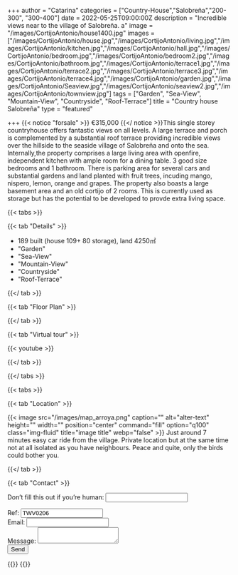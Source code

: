 +++
author = "Catarina"
categories = ["Country-House","Salobreña","200-300", "300-400"]
date = 2022-05-25T09:00:00Z
description = "Incredible views near to the village of Salobreña. a"
image = "/images/CortijoAntonio/house1400.jpg"
images = ["/images/CortijoAntonio/house.jpg","/images/CortijoAntonio/living.jpg","/images/CortijoAntonio/kitchen.jpg","/images/CortijoAntonio/hall.jpg","/images/CortijoAntonio/bedroom.jpg","/images/CortijoAntonio/bedroom2.jpg","/images/CortijoAntonio/bathroom.jpg","/images/CortijoAntonio/terrace1.jpg","/images/CortijoAntonio/terrace2.jpg","/images/CortijoAntonio/terrace3.jpg","/images/CortijoAntonio/terrace4.jpg","/images/CortijoAntonio/garden.jpg","/images/CortijoAntonio/Seaview.jpg","/images/CortijoAntonio/seaview2.jpg","/images/CortijoAntonio/townview.jpg"]
tags = ["Garden", "Sea-View", "Mountain-View", "Countryside", "Roof-Terrace"]
title = "Country house Salobreña"
type = "featured"

+++
{{< notice "forsale" >}}
€315,000
{{</ notice >}}This single storey countryhouse offers fantastic views on all levels. A large terrace and porch is complemented by a substantial roof terrace providing incredible views over the hillside to the seaside village of Salobreña and onto the sea. 
Internally,the property comprises a large living area with openfire, independent kitchen with ample room for a dining table. 
3 good size bedrooms and 1 bathroom. 
There is parking area for several cars and substantial gardens and land planted with fruit trees, incuding mango, nispero, lemon, orange and grapes. 
The property also boasts a large basement area and an old cortijo of 2 rooms. This is currently used as storage but has the potential to be developed to provde extra living space.

{{< tabs >}}

{{< tab "Details" >}}

* 189 built (house 109+ 80 storage), land 4250&#x33A1;
* "Garden"
* "Sea-View"
* "Mountain-View"
* "Countryside"
* "Roof-Terrace"

{{</ tab >}}

{{< tab "Floor Plan" >}}

{{</ tab >}}

{{< tab "Virtual tour" >}}

{{< youtube  >}}

{{</ tab >}}

{{</ tabs >}}

{{< tabs >}}

{{< tab "Location" >}}

{{< image src="/images/map_arroya.png" caption="" alt="alter-text" height="" width="" position="center" command="fill" option="q100" class="img-fluid" title="image title" webp="false" >}}
Just around 7 minutes easy car ride from the village. Private location but at the same time not at all isolated as you have neighbours. Peace and quite, only the birds could bother you. 


{{</ tab >}}

{{< tab "Contact" >}}
<form name="propertyContact" method="POST" netlify-honeypot="bot-field" data-netlify="true">
<div class="form-group">
<p class="d-none"><label>Don’t fill this out if you’re human: <input name="bot-field" /></label></p>
</div>
<div class="form-group">
<label>Ref: <input name="property-ref" class="form-control" value="TWV0206" readonly/></label>
</div>
<div class="form-group">
<label>Email: <input type="text" class="form-control" name="email" /></label>
</div>
<div class="form-group">
<label>Message: </label> <textarea name="message" class="form-control"></textarea>
</div>
<button type="submit" class="btn btn-primary">Send</button>
</form>
{{</ tab >}}
{{</ tabs >}}

